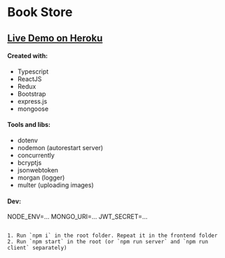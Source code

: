 # Book Store

## [Live Demo on Heroku](https://bookstore-fortest.herokuapp.com/)

#### Created with:

-   Typescript
-   ReactJS
-   Redux
-   Bootstrap
-   express.js
-   mongoose

#### Tools and libs:

-   dotenv
-   nodemon (autorestart server)
-   concurrently
-   bcryptjs
-   jsonwebtoken
-   morgan (logger)
-   multer (uploading images)


#### Dev:

NODE_ENV=...
MONGO_URI=...
JWT_SECRET=...
```

1. Run `npm i` in the root folder. Repeat it in the frontend folder
2. Run `npm start` in the root (or `npm run server` and `npm run client` separately)
